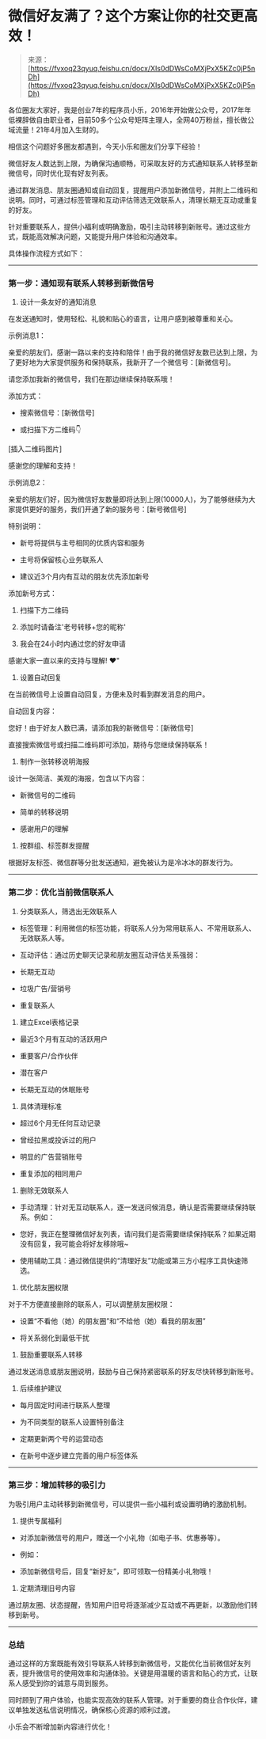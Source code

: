 # 微信好友满了？这个方案让你的社交更高效！

> 来源：[https://fvxoq23qyuq.feishu.cn/docx/XIs0dDWsCoMXjPxX5KZc0jP5nDh](https://fvxoq23qyuq.feishu.cn/docx/XIs0dDWsCoMXjPxX5KZc0jP5nDh)

各位圈友大家好，我是创业7年的程序员小乐，2016年开始做公众号，2017年年低裸辞做自由职业者，目前50多个公众号矩阵主理人，全网40万粉丝，擅长做公域流量！21年4月加入生财的。

相信这个问题好多圈友都遇到，今天小乐和圈友们分享下经验！

微信好友人数达到上限，为确保沟通顺畅，可采取友好的方式通知联系人转移至新微信号，同时优化现有好友列表。

通过群发消息、朋友圈通知或自动回复，提醒用户添加新微信号，并附上二维码和说明。同时，可通过标签管理和互动评估筛选无效联系人，清理长期无互动或重复的好友。

针对重要联系人，提供小福利或明确激励，吸引主动转移到新账号。通过这些方式，既能高效解决问题，又能提升用户体验和沟通效率。

具体操作流程方式如下：

* * *

### 第一步：通知现有联系人转移到新微信号

1.  设计一条友好的通知消息

在发送通知时，使用轻松、礼貌和贴心的语言，让用户感到被尊重和关心。

示例消息1：

亲爱的朋友们，感谢一路以来的支持和陪伴！由于我的微信好友数已达到上限，为了更好地为大家提供服务和保持联系，我新开了一个微信号：[新微信号]。

请您添加我新的微信号，我们在那边继续保持联系哦！

添加方式：

*   搜索微信号：[新微信号]

*   或扫描下方二维码👇

[插入二维码图片]

感谢您的理解和支持！

示例消息2：

亲爱的朋友们好，因为微信好友数量即将达到上限(10000人)，为了能够继续为大家提供更好的服务，我们开通了新的服务号：[新号微信号]

特别说明：

*   新号将提供与主号相同的优质内容和服务

*   主号将保留核心业务联系人

*   建议近3个月内有互动的朋友优先添加新号

添加新号方式：

1.  扫描下方二维码

1.  添加时请备注'老号转移+您的昵称'

1.  我会在24小时内通过您的好友申请

感谢大家一直以来的支持与理解! ❤️"

1.  设置自动回复

在当前微信号上设置自动回复，方便未及时看到群发消息的用户。

自动回复内容：

您好！由于好友人数已满，请添加我的新微信号：[新微信号]

直接搜索微信号或扫描二维码即可添加，期待与您继续保持联系！

1.  制作一张转移说明海报

设计一张简洁、美观的海报，包含以下内容：

*   新微信号的二维码

*   简单的转移说明

*   感谢用户的理解

1.  按群组、标签群发提醒

根据好友标签、微信群等分批发送通知，避免被认为是冷冰冰的群发行为。

* * *

### 第二步：优化当前微信联系人

1.  分类联系人，筛选出无效联系人

*   标签管理：利用微信的标签功能，将联系人分为常用联系人、不常用联系人、无效联系人等。

*   互动评估：通过历史聊天记录和朋友圈互动评估关系强弱：

*   长期无互动

*   垃圾广告/营销号

*   重复联系人

1.  建立Excel表格记录

*   最近3个月有互动的活跃用户

*   重要客户/合作伙伴

*   潜在客户

*   长期无互动的休眠账号

1.  具体清理标准

*   超过6个月无任何互动记录

*   曾经拉黑或投诉过的用户

*   明显的广告营销账号

*   重复添加的相同用户

1.  删除无效联系人

*   手动清理：针对无互动联系人，逐一发送问候消息，确认是否需要继续保持联系。例如：

*   您好，我正在整理微信好友列表，请问我们是否需要继续保持联系？如果近期没有回复，我可能会将好友移除哦~

*   使用辅助工具：通过微信提供的“清理好友”功能或第三方小程序工具快速筛选。

1.  优化朋友圈权限

对于不方便直接删除的联系人，可以调整朋友圈权限：

*   设置“不看他（她）的朋友圈”和“不给他（她）看我的朋友圈”

*   将关系弱化到最低干扰

1.  鼓励重要联系人转移

通过发送消息或朋友圈说明，鼓励与自己保持紧密联系的好友尽快转移到新账号。

1.  后续维护建议

*   每月固定时间进行联系人整理

*   为不同类型的联系人设置特别备注

*   定期更新两个号的运营动态

*   在新号中逐步建立完善的用户标签体系

* * *

### 第三步：增加转移的吸引力

为吸引用户主动转移到新微信号，可以提供一些小福利或设置明确的激励机制。

1.  提供专属福利

*   对添加新微信号的用户，赠送一个小礼物（如电子书、优惠券等）。

*   例如：

*   添加新微信号后，回复“新好友”，即可领取一份精美小礼物哦！

1.  定期清理旧号内容

通过朋友圈、状态提醒，告知用户旧号将逐渐减少互动或不再更新，以激励他们转移到新号。

* * *

### 总结

通过这样的方案既能有效引导联系人转移到新微信号，又能优化当前微信好友列表，提升微信号的使用效率和沟通体验。关键是用温暖的语言和贴心的方式，让联系人感受到你的诚意与周到服务。

同时顾到了用户体验，也能实现高效的联系人管理。对于重要的商业合作伙伴，建议单独发送私信说明情况，确保核心资源的顺利过渡。

小乐会不断增加新内容进行优化！